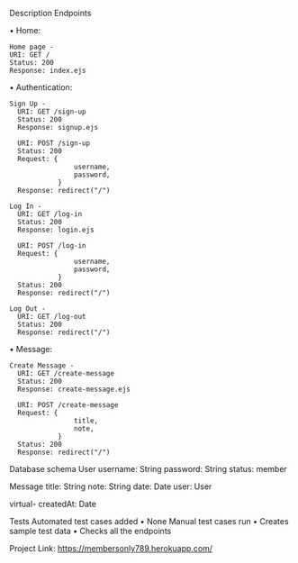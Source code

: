 Description
Endpoints

• Home:

    Home page -
    URI: GET /
    Status: 200
    Response: index.ejs

• Authentication:

    Sign Up -
      URI: GET /sign-up
      Status: 200
      Response: signup.ejs

      URI: POST /sign-up
      Status: 200
      Request: {
                    username,
                    password,
                }
      Response: redirect("/")

    Log In -
      URI: GET /log-in
      Status: 200
      Response: login.ejs

      URI: POST /log-in
      Request: {
                    username,
                    password,
                }
      Status: 200
      Response: redirect("/")

    Log Out -
      URI: GET /log-out
      Status: 200
      Response: redirect("/")

• Message:

    Create Message -
      URI: GET /create-message
      Status: 200
      Response: create-message.ejs

      URI: POST /create-message
      Request: {
                    title,
                    note,
                }
      Status: 200
      Response: redirect("/")

Database schema
User
username: String
password: String
status: member

Message
title: String
note: String
date: Date
user: User

virtual-
createdAt: Date

Tests
Automated test cases added
• None
Manual test cases run
• Creates sample test data
• Checks all the endpoints

Project Link:
https://membersonly789.herokuapp.com/
